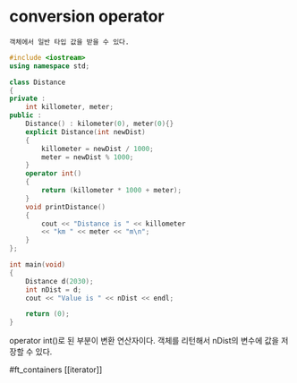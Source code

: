 # conversion operator
	객체에서 일반 타입 값을 받을 수 있다.

```c++
#include <iostream>
using namespace std;

class Distance
{
private :
	int killometer, meter;
public :
	Distance() : kilometer(0), meter(0){}
	explicit Distance(int newDist)
	{
		killometer = newDist / 1000;
		meter = newDist % 1000;
	}
	operator int()
	{
		return (killometer * 1000 + meter);
	}
	void printDistance()
	{
		cout << "Distance is " << killometer
		<< "km " << meter << "m\n";
	}
};

int main(void)
{
	Distance d(2030);
	int nDist = d;
	cout << "Value is " << nDist << endl;

	return (0);
}
```
operator int()로 된 부분이 변환 연산자이다.
객체를 리턴해서 nDist의 변수에 값을 저장할 수 있다.

#ft_containers [[iterator]]